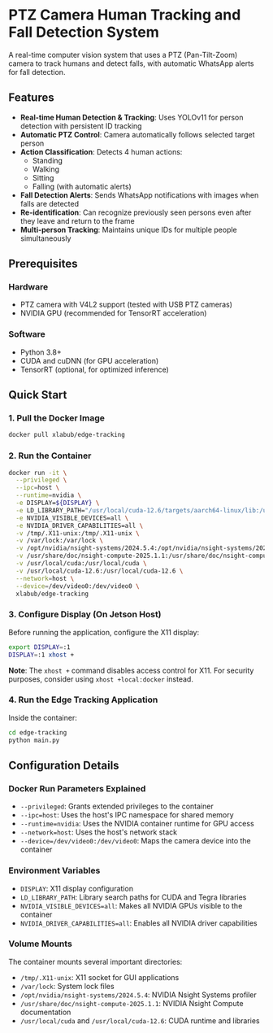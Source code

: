 # PTZ Camera Human Tracking and Fall Detection System

A real-time computer vision system that uses a PTZ (Pan-Tilt-Zoom) camera to track humans and detect falls, with automatic WhatsApp alerts for fall detection.

## Features

- **Real-time Human Detection & Tracking**: Uses YOLOv11 for person detection with persistent ID tracking
- **Automatic PTZ Control**: Camera automatically follows selected target person
- **Action Classification**: Detects 4 human actions:
  - Standing
  - Walking
  - Sitting
  - Falling (with automatic alerts)
- **Fall Detection Alerts**: Sends WhatsApp notifications with images when falls are detected
- **Re-identification**: Can recognize previously seen persons even after they leave and return to the frame
- **Multi-person Tracking**: Maintains unique IDs for multiple people simultaneously

## Prerequisites

### Hardware
- PTZ camera with V4L2 support (tested with USB PTZ cameras)
- NVIDIA GPU (recommended for TensorRT acceleration)

### Software
- Python 3.8+
- CUDA and cuDNN (for GPU acceleration)
- TensorRT (optional, for optimized inference)

## Quick Start

### 1. Pull the Docker Image

```bash
docker pull xlabub/edge-tracking
```

### 2. Run the Container

```bash
docker run -it \
  --privileged \
  --ipc=host \
  --runtime=nvidia \
  -e DISPLAY=${DISPLAY} \
  -e LD_LIBRARY_PATH="/usr/local/cuda-12.6/targets/aarch64-linux/lib:/usr/local/cuda/lib64:/usr/lib/aarch64-linux-gnu:/usr/lib/aarch64-linux-gnu/tegra:/usr/lib/aarch64-linux-gnu/tegra-egl:${LD_LIBRARY_PATH}" \
  -e NVIDIA_VISIBLE_DEVICES=all \
  -e NVIDIA_DRIVER_CAPABILITIES=all \
  -v /tmp/.X11-unix:/tmp/.X11-unix \
  -v /var/lock:/var/lock \
  -v /opt/nvidia/nsight-systems/2024.5.4:/opt/nvidia/nsight-systems/2024.5.4 \
  -v /usr/share/doc/nsight-compute-2025.1.1:/usr/share/doc/nsight-compute-2025.1.1 \
  -v /usr/local/cuda:/usr/local/cuda \
  -v /usr/local/cuda-12.6:/usr/local/cuda-12.6 \
  --network=host \
  --device=/dev/video0:/dev/video0 \
  xlabub/edge-tracking
```

### 3. Configure Display (On Jetson Host)

Before running the application, configure the X11 display:

```bash
export DISPLAY=:1
DISPLAY=:1 xhost +
```

**Note**: The `xhost +` command disables access control for X11. For security purposes, consider using `xhost +local:docker` instead.

### 4. Run the Edge Tracking Application

Inside the container:

```bash
cd edge-tracking
python main.py
```

## Configuration Details

### Docker Run Parameters Explained

- `--privileged`: Grants extended privileges to the container
- `--ipc=host`: Uses the host's IPC namespace for shared memory
- `--runtime=nvidia`: Uses the NVIDIA container runtime for GPU access
- `--network=host`: Uses the host's network stack
- `--device=/dev/video0:/dev/video0`: Maps the camera device into the container

### Environment Variables

- `DISPLAY`: X11 display configuration
- `LD_LIBRARY_PATH`: Library search paths for CUDA and Tegra libraries
- `NVIDIA_VISIBLE_DEVICES=all`: Makes all NVIDIA GPUs visible to the container
- `NVIDIA_DRIVER_CAPABILITIES=all`: Enables all NVIDIA driver capabilities

### Volume Mounts

The container mounts several important directories:

- `/tmp/.X11-unix`: X11 socket for GUI applications
- `/var/lock`: System lock files
- `/opt/nvidia/nsight-systems/2024.5.4`: NVIDIA Nsight Systems profiler
- `/usr/share/doc/nsight-compute-2025.1.1`: NVIDIA Nsight Compute documentation
- `/usr/local/cuda` and `/usr/local/cuda-12.6`: CUDA runtime and libraries